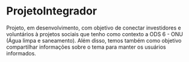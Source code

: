 # ProjetoIntegrador
Projeto, em desenvolvimento, com objetivo de conectar investidores e voluntários à projetos sociais que tenho como contexto a ODS 6 - ONU (Água limpa e saneamento). Além disso, temos também como objetivo compartilhar informações sobre o tema para manter os usuários informados.
